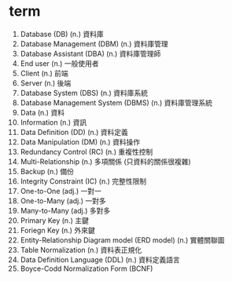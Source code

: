 # term
1. Database (DB) (n.) 資料庫
2. Database Management (DBM) (n.) 資料庫管理
3. Database Assistant (DBA) (n.) 資料庫管理師
4. End user (n.) 一般使用者
5. Client (n.) 前端
6. Server (n.) 後端
7. Database System (DBS) (n.) 資料庫系統
8. Database Management System (DBMS) (n.) 資料庫管理系統
9. Data (n.) 資料
10. Information (n.) 資訊 
11. Data Definition (DD) (n.) 資料定義
12. Data Manipulation (DM) (n.) 資料操作
13. Redundancy Control (RC) (n.) 重複性控制
14. Multi-Relationship (n.) 多項關係 (只資料的關係很複雜)
15. Backup (n.) 備份
16. Integrity Constraint (IC) (n.) 完整性限制
17. One-to-One (adj.) 一對一
18. One-to-Many (adj.) 一對多
19. Many-to-Many (adj.) 多對多
20. Primary Key (n.) 主鍵
21. Foriegn Key (n.) 外來鍵
22. Entity-Relationship Diagram model (ERD model) (n.) 實體關聯圖
23. Table Normalization (n.) 資料表正規化
24. Data Definition Language (DDL) (n.) 資料定義語言
25. Boyce-Codd Normalization Form (BCNF) 
